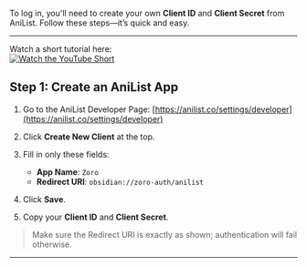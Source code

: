 To log in, you'll need to create your own **Client ID** and **Client Secret** from AniList. Follow these steps—it’s quick and easy.

---

Watch a short tutorial here:  
[![Watch the YouTube Short](https://img.youtube.com/vi/1ZJzQomOBQA/0.jpg)](https://youtube.com/shorts/1ZJzQomOBQA)

## Step 1: Create an AniList App

1. Go to the AniList Developer Page: [https://anilist.co/settings/developer](https://anilist.co/settings/developer)  
2. Click **Create New Client** at the top.  
3. Fill in only these fields:  
    - **App Name**: `Zoro`  
    - **Redirect URI**: `obsidian://zoro-auth/anilist` 
  
4. Click **Save**.  
5. Copy your **Client ID** and **Client Secret**.

>Make sure the Redirect URI is exactly as shown; authentication will fail otherwise.

---

